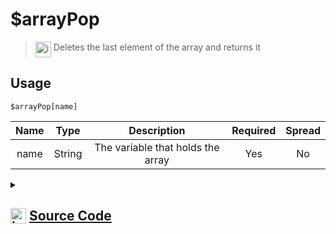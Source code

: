 # $arrayPop
> <img align="top" src="https://upload.wikimedia.org/wikipedia/commons/thumb/e/e4/Infobox_info_icon.svg/160px-Infobox_info_icon.svg.png?20150409153300" alt="image" width="25" height="auto"> Deletes the last element of the array and returns it
## Usage
```
$arrayPop[name]
```
| Name | Type | Description | Required | Spread
| :---: | :---: | :---: | :---: | :---: |
name | String | The variable that holds the array | Yes | No
<details>
<summary>
    
## <img align="top" src="https://cdn4.iconfinder.com/data/icons/iconsimple-logotypes/512/github-512.png" alt="image" width="25" height="auto">  [Source Code](https://github.com/tryforge/ForgeScript-V2/blob/main/src/native/arrayPop.ts)
    
</summary>
    
```ts
import { ArgType, NativeFunction, Return } from "../structures"

export default new NativeFunction({
    name: "$arrayPop",
    description: "Deletes the last element of the array and returns it",
    unwrap: true,
    args: [
        {
            name: "name",
            description: "The variable that holds the array",
            rest: false,
            required: true,
            type: ArgType.String
        }
    ],
    brackets: true,
    execute(ctx, [ name ]) {
        const arr = ctx.getEnvironmentKey([ name ])
        if (Array.isArray(arr)) return Return.success(arr.pop())
        return Return.success()
    },
})
```
    
</details>